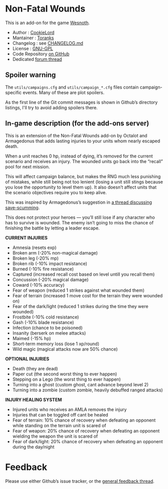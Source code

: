 Non-Fatal Wounds
================

This is an add-on for the game [Wesnoth](https://www.wesnoth.org/).
* Author :  [CookieLord](https://forums.wesnoth.org/memberlist.php?mode=viewprofile&u=248402)
* Mantainer : [Toranks](http://toranks.blogspot.com/)
* Changelog : see [CHANGELOG.md](CHANGELOG.md)
* License : [GNU-GPL](LICENSE.md)
* Code Repository [on GitHub](https://github.com/Toranks/Non_Fatal_Wounds-Extended)
* Dedicated [forum thread](https://forums.wesnoth.org/viewtopic.php?t=56108)

Spoiler warning
---------------

The `utils/campaigns.cfg` and `utils/campaign_*.cfg` files contain campaign-specific events. Many of these are plot spoilers.

As the first line of the Git commit messages is shown in Github’s directory listings, I'll try to avoid adding spoilers there.


In-game description (for the add-ons server)
--------------------------------------------

This is an extension of the Non-Fatal Wounds add-on by Octalot and Armagedonus that adds lasting injuries to your units whom nearly escaped death.

When a unit reaches 0 hp, instead of dying, it’s removed for the current scenario and receives an injury. The wounded units go back into the “recall” pool for next mission.

This will affect campaign balance, but makes the RNG much less punishing of mistakes, while still being not too lenient (losing a unit still stings because you lose the opportunity to level them up). It also doesn’t affect units that the scenario objectives require you to keep alive.

This was inspired by Armagedonus’s suggestion in [a thread discussing save-scumming](https://r.wesnoth.org/p641153).

This does not protect your heroes — you’ll still lose if any character who has to survive is wounded. The enemy isn’t going to miss the chance of finishing the battle by letting a leader escape.


**CURRENT INJURIES**

* Amnesia (resets exp)
* Broken arm (-20% non-magical damage)
* Broken leg (-20% mp)
* Broken rib (-10% impact resistance)
* Burned (-10% fire resistance)
* Captured (increased recall cost based on level untill you recall them)
* Concussion (-20% magical damage)
* Coward (-10% accuracy)
* Fear of weapon (reduced 1 strikes against what wounded them)
* Fear of terrain (increased 1 move cost for the terrain they were wounded on)
* Fear of the dark/light (reduced 1 strikes during the time they were wounded)
* Frostbite (-10% cold resistance)
* Gash (-10% blade resistance)
* Infection (chance to be poisoned)
* Insanity (berserk on melee attacks)
* Maimed (-15% hp)
* Short-term memory loss (lose 1 xp/round)
* Wild magic (magical attacks now are 50% chance)

**OPTIONAL INJURIES**

* Death (they are dead)
* Paper cut (the second worst thing to ever happen)
* Stepping on a Lego (the worst thing to ever happen)
* Turning into a ghost (custom ghost, cant advance beyond level 2)
* Turning into a zombie (custom zombie, heavily debuffed ranged attacks)


**INJURY HEALING SYSTEM**

* Injured units who receives an AMLA removes the injury
* Injuries that can be toggled off cant be healed
* Fear of terrain: 10% chance of recovery when defeating an opponent while standing on the terrain unit is scared of
* Fear of weapon: 20% chance of recovery when defeating an opponent wielding the weapon the unit is scared of
* Fear of dark/light: 20% chance of recovery when defeating an opponent during the day/night


Feedback
========

Please use either Github’s issue tracker, or the [general feedback thread](https://forums.wesnoth.org/viewtopic.php?t=56108).